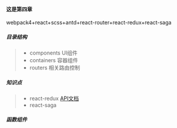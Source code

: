 #### 这是第四章

webpack4+react+scss+antd+react-router+react-redux+react-saga

##### 目录结构
> - components UI组件
> - containers 容器组件
> - routers 相关路由控制

##### 知识点

> - react-redux   [API文档](http://cn.redux.js.org/docs/basics/Store.html)
> - react-saga

#####  函数组件

#####  

##### 




